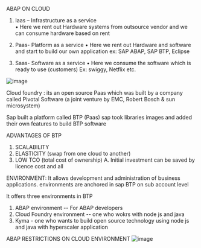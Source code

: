 ABAP ON CLOUD

1.	Iaas – Infrastructure as a service          
•	Here we rent out Hardware systems from outsource vendor and we can consume hardware based on rent

2.	Paas- Platform as a service 
•	Here we rent out Hardware and software and start to build our own application
ex: SAP ABAP, SAP BTP, Eclipse

3.	Saas- Software as a service 
•	Here we consume the software which is ready to use (customers)
Ex: swiggy, Netflix etc.

![image](https://github.com/user-attachments/assets/6660ba33-16ba-4279-a1ca-eaeef2adf619)

Cloud foundry : its an open source Paas which was built by a company called Pivotal Software (a joint venture by EMC, Robert Bosch & sun microsystem)

Sap built a platform called BTP (Paas)
sap took libraries images and added their own features to build BTP software 

ADVANTAGES OF BTP

1.	SCALABILITY
2.	ELASTICITY (swap from one cloud to another)
3.	LOW TCO (total cost of ownership)
  A.	Initial investment can be saved by licence cost and all

ENVIRONMENT:
It allows development and administration of business applications. environments are anchored in sap BTP on sub account level

It offers three environments in BTP

1. ABAP environment -- For ABAP developers 
2. Cloud Foundry environment -- one who wokrs with node js and java
3. Kyma - one who wants to build open source technology using node js and java with hyperscaler application

ABAP RESTRICTIONS ON CLOUD ENVIRONMENT 
![image](https://github.com/user-attachments/assets/05820495-5c41-41ec-acab-89f604511830)




